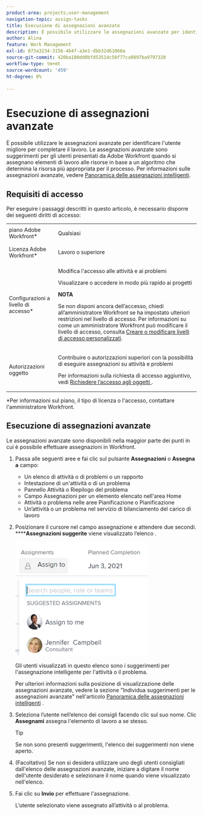 ```yaml
---
product-area: projects;user-management
navigation-topic: assign-tasks
title: Esecuzione di assegnazioni avanzate
description: È possibile utilizzare le assegnazioni avanzate per identificare l'utente migliore per completare il lavoro. Le assegnazioni avanzate sono suggerimenti per gli utenti presentati da Adobe Workfront quando si assegnano elementi di lavoro alle risorse in base a un algoritmo che determina la risorsa più appropriata per il processo. Per informazioni sulle assegnazioni avanzate, vedere Panoramica delle assegnazioni avanzate.
author: Alina
feature: Work Management
exl-id: 073a3234-3156-4b4f-a3e1-dbb32d61068a
source-git-commit: 420ba180dd0bfd53514c58f77ca9897ba9797320
workflow-type: tm+mt
source-wordcount: '459'
ht-degree: 0%

---
```


# Esecuzione di assegnazioni avanzate

È possibile utilizzare le assegnazioni avanzate per identificare l&#39;utente migliore per completare il lavoro. Le assegnazioni avanzate sono suggerimenti per gli utenti presentati da Adobe Workfront quando si assegnano elementi di lavoro alle risorse in base a un algoritmo che determina la risorsa più appropriata per il processo. Per informazioni sulle assegnazioni avanzate, vedere [Panoramica delle assegnazioni intelligenti](../../../manage-work/tasks/assign-tasks/smart-assignments.md).

## Requisiti di accesso

Per eseguire i passaggi descritti in questo articolo, è necessario disporre dei seguenti diritti di accesso:

<table style="table-layout:auto"> 
 <col> 
 <col> 
 <tbody> 
  <tr> 
   <td role="rowheader">piano Adobe Workfront*</td> 
   <td> <p>Qualsiasi</p> </td> 
  </tr> 
  <tr> 
   <td role="rowheader">Licenza Adobe Workfront*</td> 
   <td> <p>Lavoro o superiore</p> </td> 
  </tr> 
  <tr> 
   <td role="rowheader">Configurazioni a livello di accesso*</td> 
   <td> <p>Modifica l'accesso alle attività e ai problemi</p> <p>Visualizzare o accedere in modo più rapido ai progetti</p> <p><b>NOTA</b>

Se non disponi ancora dell’accesso, chiedi all’amministratore Workfront se ha impostato ulteriori restrizioni nel livello di accesso. Per informazioni su come un amministratore Workfront può modificare il livello di accesso, consulta <a href="../../../administration-and-setup/add-users/configure-and-grant-access/create-modify-access-levels.md" class="MCXref xref">Creare o modificare livelli di accesso personalizzati</a>.</p> </td>
</tr> 
  <tr> 
   <td role="rowheader">Autorizzazioni oggetto</td> 
   <td> <p>Contribuire o autorizzazioni superiori con la possibilità di eseguire assegnazioni su attività e problemi</p> <p>Per informazioni sulla richiesta di accesso aggiuntivo, vedi <a href="../../../workfront-basics/grant-and-request-access-to-objects/request-access.md" class="MCXref xref">Richiedere l’accesso agli oggetti </a>.</p> </td> 
  </tr> 
 </tbody> 
</table>

&#42;Per informazioni sul piano, il tipo di licenza o l&#39;accesso, contattare l&#39;amministratore Workfront.

## Esecuzione di assegnazioni avanzate

Le assegnazioni avanzate sono disponibili nella maggior parte dei punti in cui è possibile effettuare assegnazioni in Workfront.

1. Passa alle seguenti aree e fai clic sul pulsante **Assegnazioni** o **Assegna a** campo:   

   * Un elenco di attività o di problemi o un rapporto
   * Intestazione di un&#39;attività o di un problema
   * Pannello Attività o Riepilogo del problema
   * Campo Assegnazioni per un elemento elencato nell&#39;area Home
   * Attività o problema nelle aree Pianificazione o Pianificazione
   * Un’attività o un problema nel servizio di bilanciamento del carico di lavoro

1. Posizionare il cursore nel campo assegnazione e attendere due secondi. ******Assegnazioni suggerite** viene visualizzato l’elenco .

   ![](assets/smart-assignments-task-header-nwe-350x302.png)

   Gli utenti visualizzati in questo elenco sono i suggerimenti per l&#39;assegnazione intelligente per l&#39;attività o il problema.

   Per ulteriori informazioni sulla posizione di visualizzazione delle assegnazioni avanzate, vedere la sezione &quot;Individua suggerimenti per le assegnazioni avanzate&quot; nell&#39;articolo [Panoramica delle assegnazioni intelligenti](../../../manage-work/tasks/assign-tasks/smart-assignments.md) .

1. Seleziona l’utente nell’elenco dei consigli facendo clic sul suo nome. Clic **Assegnami** assegna l&#39;elemento di lavoro a se stesso.

   >[!TIP]
   >
   >Se non sono presenti suggerimenti, l&#39;elenco dei suggerimenti non viene aperto.

1. (Facoltativo) Se non si desidera utilizzare uno degli utenti consigliati dall&#39;elenco delle assegnazioni avanzate, iniziare a digitare il nome dell&#39;utente desiderato e selezionare il nome quando viene visualizzato nell&#39;elenco.
1. Fai clic su **Invio** per effettuare l&#39;assegnazione.

   L’utente selezionato viene assegnato all’attività o al problema.
